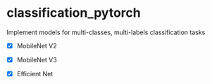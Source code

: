 # classification_pytorch
Implement models for multi-classes, multi-labels classification tasks

- [x] MobileNet V2
- [x] MobileNet V3
- [x] Efficient Net
 
